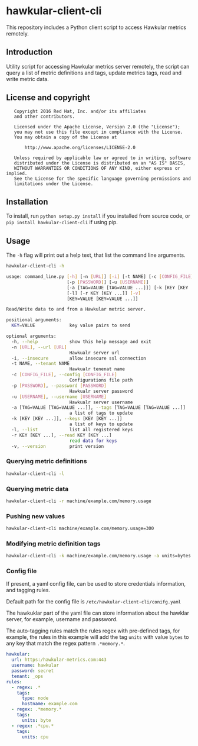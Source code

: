 # hawkular-client-cli

This repository includes a Python client script to access Hawkular metrics remotely.

## Introduction

Utility script for accessing Hawkular metrics server remotely, the script can query
a list of metric definitions and tags, update metrics tags, read and write metric data.

## License and copyright

```
   Copyright 2016 Red Hat, Inc. and/or its affiliates
   and other contributors.

   Licensed under the Apache License, Version 2.0 (the "License");
   you may not use this file except in compliance with the License.
   You may obtain a copy of the License at

       http://www.apache.org/licenses/LICENSE-2.0

   Unless required by applicable law or agreed to in writing, software
   distributed under the License is distributed on an "AS IS" BASIS,
   WITHOUT WARRANTIES OR CONDITIONS OF ANY KIND, either express or implied.
   See the License for the specific language governing permissions and
   limitations under the License.
```

## Installation

To install, run ``python setup.py install`` if you installed from source code, or ``pip install hawkular-client-cli`` if using pip.

## Usage

The `-h` flag will print out a help text, that list the command line arguments.

```bash
hawkular-client-cli -h

usage: command_line.py [-h] [-n [URL]] [-i] [-t NAME] [-c [CONFIG_FILE]]
                       [-p [PASSWORD]] [-u [USERNAME]]
                       [-a [TAG=VALUE [TAG=VALUE ...]]] [-k [KEY [KEY ...]]]
                       [-l] [-r KEY [KEY ...]] [-v]
                       [KEY=VALUE [KEY=VALUE ...]]

Read/Write data to and from a Hawkular metric server.

positional arguments:
  KEY=VALUE             key value pairs to send

optional arguments:
  -h, --help            show this help message and exit
  -n [URL], --url [URL]
                        Hawkualr server url
  -i, --insecure        allow insecure ssl connection
  -t NAME, --tenant NAME
                        Hawkualr tenenat name
  -c [CONFIG_FILE], --config [CONFIG_FILE]
                        Configurations file path
  -p [PASSWORD], --password [PASSWORD]
                        Hawkualr server password
  -u [USERNAME], --username [USERNAME]
                        Hawkualr server username
  -a [TAG=VALUE [TAG=VALUE ...]], --tags [TAG=VALUE [TAG=VALUE ...]]
                        a list of tags to update
  -k [KEY [KEY ...]], --keys [KEY [KEY ...]]
                        a list of keys to update
  -l, --list            list all registered keys
  -r KEY [KEY ...], --read KEY [KEY ...]
                        read data for keys
  -v, --version         print version
```
### Querying metric definitions

```bash
hawkular-client-cli -l
```
### Querying metric data

```bash
hawkular-client-cli -r machine/example.com/memory.usage
```
### Pushing new values

```bash
hawkular-client-cli machine/example.com/memory.usage=300
```
### Modifying metric definition tags

```bash
hawkular-client-cli -k machine/example.com/memory.usage -a units=bytes
```

### Config file
If present, a yaml config file, can be used to store credentials information, and
tagging rules.

Default path for the config file is `/etc/hawkular-client-cli/conifg.yaml`

The hawkuklar part of the yaml file can store information about the hawklar server,
for example, username and password.

The auto-tagging rules match the rules regex with pre-defined tags, for example, the rules
in this example will add the tag `units` with value `bytes` to any key that match the regex pattern `.*memory.*`.

```yaml
hawkular:
  url: https:/hawkular-metrics.com:443
  username: hawkular
  password: secret
  tenant: _ops
rules:
  - regex: .*
    tags:
      type: node
      hostname: example.com
  - regex: .*memory.*
    tags:
      units: byte
  - regex: .*cpu.*
    tags:
      units: cpu
```
